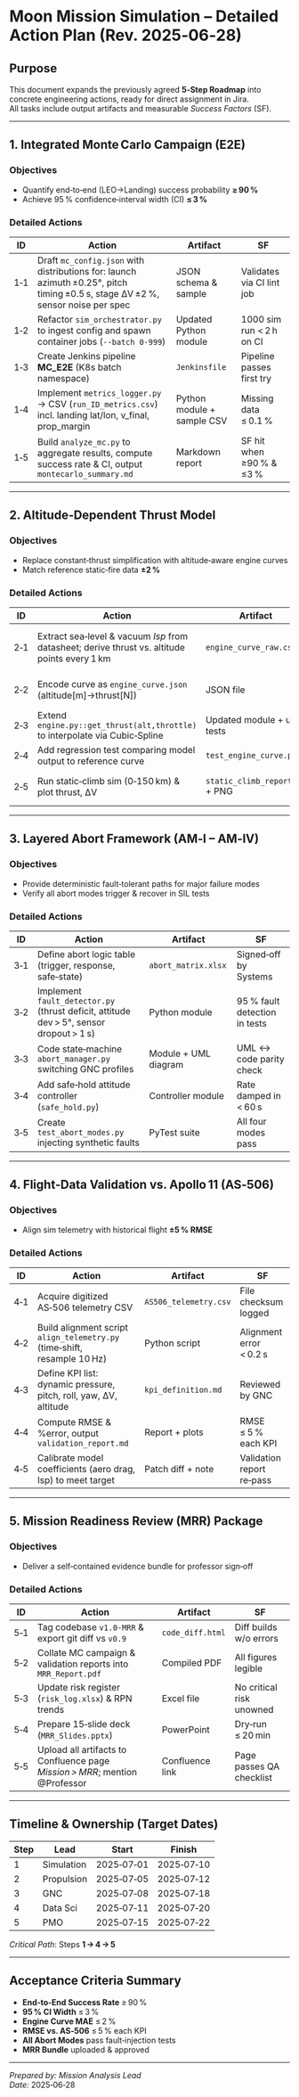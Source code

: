 # Moon Mission Simulation – Detailed Action Plan (Rev. 2025‑06‑28)

## Purpose  
This document expands the previously agreed **5‑Step Roadmap** into concrete engineering actions, ready for direct assignment in Jira.  
All tasks include output artifacts and measurable *Success Factors* (SF).

---

## 1. Integrated Monte Carlo Campaign (E2E)

### Objectives
* Quantify end‑to‑end (LEO→Landing) success probability **≥ 90 %**  
* Achieve 95 % confidence‑interval width (CI) **≤ 3 %**

### Detailed Actions
| ID | Action | Artifact | SF |
|----|--------|----------|----|
| 1‑1 | Draft `mc_config.json` with distributions for: launch azimuth ±0.25°, pitch timing ±0.5 s, stage ΔV ±2 %, sensor noise per spec | JSON schema & sample | Validates via CI lint job |
| 1‑2 | Refactor `sim_orchestrator.py` to ingest config and spawn container jobs (`--batch 0‑999`) | Updated Python module | 1000 sim run < 2 h on CI |
| 1‑3 | Create Jenkins pipeline **MC_E2E** (K8s batch namespace) | `Jenkinsfile` | Pipeline passes first try |
| 1‑4 | Implement `metrics_logger.py` → CSV (`run_ID_metrics.csv`) incl. landing lat/lon, v_final, prop_margin | Python module + sample CSV | Missing data ≤ 0.1 % |
| 1‑5 | Build `analyze_mc.py` to aggregate results, compute success rate & CI, output `montecarlo_summary.md` | Markdown report | SF hit when ≥90 % & ≤3 % |

---

## 2. Altitude‑Dependent Thrust Model

### Objectives
* Replace constant‑thrust simplification with altitude‑aware engine curves  
* Match reference static‑fire data **±2 %**

### Detailed Actions
| ID | Action | Artifact | SF |
|----|--------|----------|----|
| 2‑1 | Extract sea‑level & vacuum *Isp* from datasheet; derive thrust vs. altitude points every 1 km | `engine_curve_raw.csv` | Data reviewed by Propulsion |
| 2‑2 | Encode curve as `engine_curve.json` (altitude[m]→thrust[N]) | JSON file | JSON schema validated |
| 2‑3 | Extend `engine.py::get_thrust(alt,throttle)` to interpolate via Cubic‑Spline | Updated module + unit tests | Unit tests all pass |
| 2‑4 | Add regression test comparing model output to reference curve | `test_engine_curve.py` | MAE ≤ 2 % |
| 2‑5 | Run static‑climb sim (0‑150 km) & plot thrust, ΔV | `static_climb_report.md` + PNG | Curve smooth, no spikes |

---

## 3. Layered Abort Framework (AM‑I – AM‑IV)

### Objectives
* Provide deterministic fault‑tolerant paths for major failure modes  
* Verify all abort modes trigger & recover in SIL tests

### Detailed Actions
| ID | Action | Artifact | SF |
|----|--------|----------|----|
| 3‑1 | Define abort logic table (trigger, response, safe‑state) | `abort_matrix.xlsx` | Signed‑off by Systems |
| 3‑2 | Implement `fault_detector.py` (thrust deficit, attitude dev > 5°, sensor dropout > 1 s) | Python module | 95 % fault detection in tests |
| 3‑3 | Code state‑machine `abort_manager.py` switching GNC profiles | Module + UML diagram | UML ↔ code parity check |
| 3‑4 | Add safe‑hold attitude controller (`safe_hold.py`) | Controller module | Rate damped in < 60 s |
| 3‑5 | Create `test_abort_modes.py` injecting synthetic faults | PyTest suite | All four modes pass |

---

## 4. Flight‑Data Validation vs. Apollo 11 (AS‑506)

### Objectives
* Align sim telemetry with historical flight **±5 % RMSE**

### Detailed Actions
| ID | Action | Artifact | SF |
|----|--------|----------|----|
| 4‑1 | Acquire digitized AS‑506 telemetry CSV | `AS506_telemetry.csv` | File checksum logged |
| 4‑2 | Build alignment script `align_telemetry.py` (time‑shift, resample 10 Hz) | Python script | Alignment error < 0.2 s |
| 4‑3 | Define KPI list: dynamic pressure, pitch, roll, yaw, ΔV, altitude | `kpi_definition.md` | Reviewed by GNC |
| 4‑4 | Compute RMSE & %error, output `validation_report.md` | Report + plots | RMSE ≤ 5 % each KPI |
| 4‑5 | Calibrate model coefficients (aero drag, Isp) to meet target | Patch diff + note | Validation report re‑pass |

---

## 5. Mission Readiness Review (MRR) Package

### Objectives
* Deliver a self‑contained evidence bundle for professor sign‑off

### Detailed Actions
| ID | Action | Artifact | SF |
|----|--------|----------|----|
| 5‑1 | Tag codebase `v1.0‑MRR` & export git diff vs `v0.9` | `code_diff.html` | Diff builds w/o errors |
| 5‑2 | Collate MC campaign & validation reports into `MRR_Report.pdf` | Compiled PDF | All figures legible |
| 5‑3 | Update risk register (`risk_log.xlsx`) & RPN trends | Excel file | No critical risk unowned |
| 5‑4 | Prepare 15‑slide deck (`MRR_Slides.pptx`) | PowerPoint | Dry‑run ≤ 20 min |
| 5‑5 | Upload all artifacts to Confluence page *Mission > MRR*; mention @Professor | Confluence link | Page passes QA checklist |

---

## Timeline & Ownership (Target Dates)

| Step | Lead | Start | Finish |
|------|------|-------|--------|
| 1 | Simulation | 2025‑07‑01 | 2025‑07‑10 |
| 2 | Propulsion | 2025‑07‑05 | 2025‑07‑12 |
| 3 | GNC | 2025‑07‑08 | 2025‑07‑18 |
| 4 | Data Sci | 2025‑07‑11 | 2025‑07‑20 |
| 5 | PMO | 2025‑07‑15 | 2025‑07‑22 |

*Critical Path*: Steps **1 → 4 → 5**

---

## Acceptance Criteria Summary

* **End‑to‑End Success Rate** ≥ 90 %  
* **95 % CI Width** ≤ 3 %  
* **Engine Curve MAE** ≤ 2 %  
* **RMSE vs. AS‑506** ≤ 5 % each KPI  
* **All Abort Modes** pass fault‑injection tests  
* **MRR Bundle** uploaded & approved

---

*Prepared by:* _Mission Analysis Lead_  
*Date:* 2025‑06‑28
